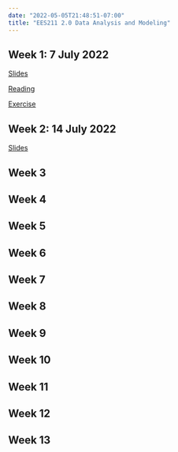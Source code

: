 ```yaml
---
date: "2022-05-05T21:48:51-07:00"
title: "EES211 2.0 Data Analysis and Modeling"
---
```


## Week 1: 7 July 2022

[Slides](/ees211/ees211_1.html/)

[Reading](https://rstudio-education.github.io/hopr/basics.html)

[Exercise](https://thiyangt.github.io/rworkbook/index.html)

## Week 2: 14 July 2022

[Slides](https://hellor.netlify.app/slides/l122021.html#1)

## Week 3

## Week 4

## Week 5

## Week 6

## Week 7

## Week 8

## Week 9

## Week 10

## Week 11

## Week 12

## Week 13